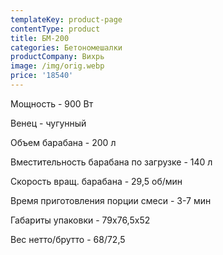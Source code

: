 ```yaml
---
templateKey: product-page
contentType: product
title: БМ-200
categories: Бетономешалки
productCompany: Вихрь
image: /img/orig.webp
price: '18540'
---
```

Мощность - 900 Вт

Венец - чугунный

Объем барабана - 200 л

Вместительность барабана по загрузке - 140 л

Скорость вращ. барабана - 29,5 об/мин

Время приготовления порции смеси - 3-7 мин

Габариты упаковки - 79х76,5х52

Вес нетто/брутто - 68/72,5
